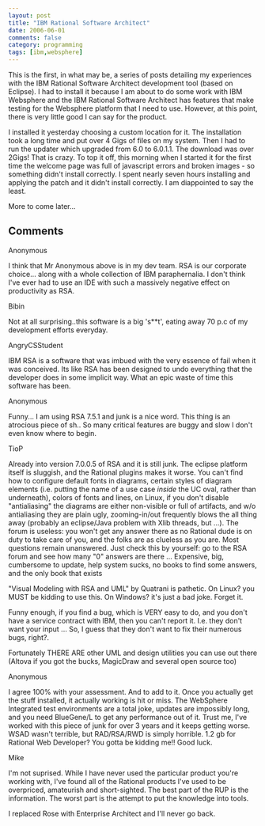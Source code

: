 ```yaml
---
layout: post
title: "IBM Rational Software Architect"
date: 2006-06-01
comments: false
category: programming
tags: [ibm,websphere]
---
```

This is the first, in what may be, a series of posts detailing my experiences
with the IBM Rational Software Architect development tool (based on Eclipse).
I had to install it because I am about to do some work with IBM Websphere and
the IBM Rational Software Architect has features that make testing for the
Websphere platform that I need to use. However, at this point, there is very
little good I can say for the product.



I installed it yesterday choosing a custom location for it. The installation
took a long time and put over 4 Gigs of files on my system. Then I had to run
the updater which upgraded from 6.0 to 6.0.1.1. The download was over 2Gigs!
That is crazy. To top it off, this morning when I started it for the first
time the welcome page was full of javascript errors and broken images - so
something didn't install correctly. I spent nearly seven hours installing and
applying the patch and it didn't install correctly. I am diappointed to say
the least.



More to come later...

## Comments

Anonymous

I think that Mr Anonymous above is in my dev team. RSA is our corporate
choice... along with a whole collection of IBM paraphernalia. I don't think
I've ever had to use an IDE with such a massively negative effect on
productivity as RSA.

Bibin

Not at all surprising..this software is a big 's**t', eating away 70 p.c of my
development efforts everyday.

AngryCSStudent

IBM RSA is a software that was imbued with the very essence of fail when it
was conceived. Its like RSA has been designed to undo everything that the
developer does in some implicit way. What an epic waste of time this software
has been.

Anonymous

Funny... I am using RSA 7.5.1 and junk is a nice word. This thing is an
atrocious piece of sh.. So many critical features are buggy and slow I don't
even know where to begin.

TioP

Already into version 7.0.0.5 of RSA and it is still junk. The eclipse platform
itself is sluggish, and the Rational plugins makes it worse. You can't find
how to configure default fonts in diagrams, certain styles of diagram elements
(i.e. putting the name of a use case *inside* the UC oval, rather than
underneath), colors of fonts and lines, on Linux, if you don't disable
"antialiasing" the diagrams are either non-visible or full of artifacts, and
w/o antialiasing they are plain ugly, zooming-in/out frequently blows the all
thing away (probably an eclipse/Java problem with Xlib threads, but ...). The
forum is useless: you won't get any answer there as no Rational dude is on
duty to take care of you, and the folks are as clueless as you are. Most
questions remain unanswered. Just check this by yourself: go to the RSA forum
and see how many "0" answers are there ... Expensive, big, cumbersome to
update, help system sucks, no books to find some answers, and the only book
that exists  

"Visual Modeling with RSA and UML" by Quatrani is pathetic. On Linux? you MUST
be kidding to use this. On Windows? it's just a bad joke. Forget it.  

Funny enough, if you find a bug, which is VERY easy to do, and you don't have
a service contract with IBM, then you can't report it. I.e. they don't want
your input ... So, I guess that they don't want to fix their numerous bugs,
right?.  

Fortunately THERE ARE other UML and design utilities you can use out there
(Altova if you got the bucks, MagicDraw and several open source too)

Anonymous

I agree 100% with your assessment. And to add to it. Once you actually get the
stuff installed, it actually working is hit or miss. The WebSphere Integrated
test environments are a total joke, updates are impossibly long, and you need
BlueGene/L to get any performance out of it. Trust me, I've worked with this
piece of junk for over 3 years and it keeps getting worse. WSAD wasn't
terrible, but RAD/RSA/RWD is simply horrible. 1.2 gb for Rational Web
Developer? You gotta be kidding me!! Good luck.

Mike

I'm not suprised. While I have never used the particular product you're
working with, I've found all of the Rational products I've used to be
overpriced, amateurish and short-sighted. The best part of the RUP is the
information. The worst part is the attempt to put the knowledge into tools.  

I replaced Rose with Enterprise Architect and I'll never go back.

